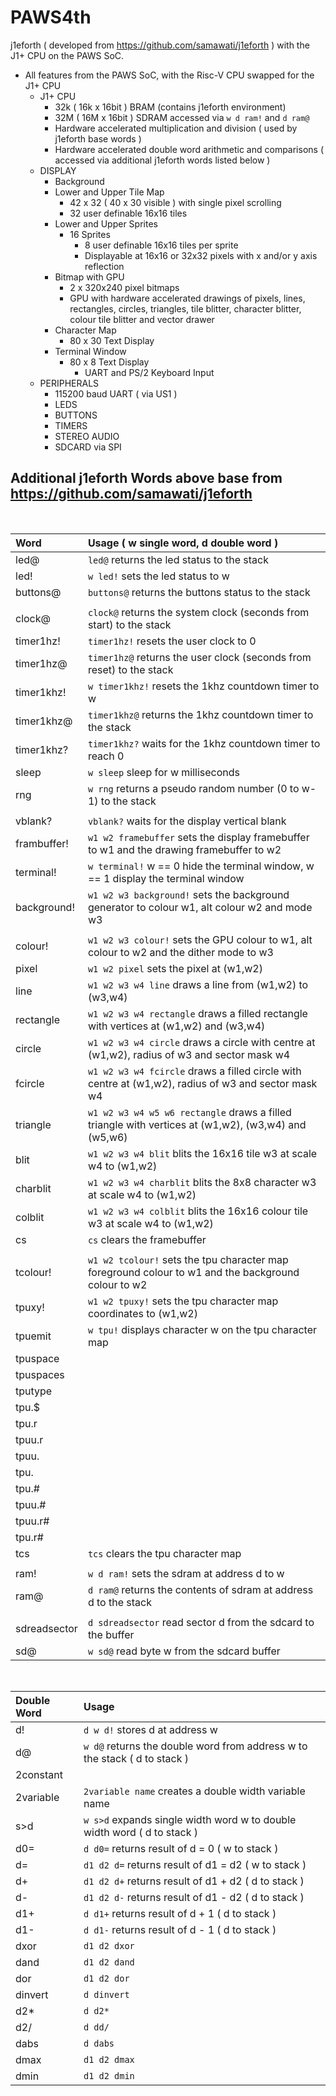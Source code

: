 # PAWS4th

j1eforth ( developed from https://github.com/samawati/j1eforth ) with the J1+ CPU on the PAWS SoC.

* All features from the PAWS SoC, with the Risc-V CPU swapped for the J1+ CPU
    * J1+ CPU
        * 32k ( 16k x 16bit ) BRAM (contains j1eforth environment)
        * 32M ( 16M x 16bit ) SDRAM accessed via ```w d ram!``` and ```d ram@```
        * Hardware accelerated multiplication and division ( used by j1eforth base words )
        * Hardware accelerated double word arithmetic and comparisons ( accessed via additional j1eforth words listed below )
    * DISPLAY
        * Background
        * Lower and Upper Tile Map
            * 42 x 32 ( 40 x 30 visible ) with single pixel scrolling
            * 32 user definable 16x16 tiles
        * Lower and Upper Sprites
            * 16 Sprites
                * 8 user definable 16x16 tiles per sprite
                * Displayable at 16x16 or 32x32 pixels with x and/or y axis reflection
        * Bitmap with GPU
            * 2 x 320x240 pixel bitmaps
            * GPU with hardware accelerated drawings of pixels, lines, rectangles, circles, triangles, tile blitter, character blitter, colour tile blitter and vector drawer
        * Character Map
            *  80 x 30 Text Display
        *  Terminal Window
            *  80 x 8 Text Display
                *  UART and PS/2 Keyboard Input
    *  PERIPHERALS
        *  115200 baud UART ( via US1 )
        *  LEDS
        *  BUTTONS
        *  TIMERS
        *  STEREO AUDIO
        *  SDCARD via SPI

## Additional j1eforth Words above base from https://github.com/samawati/j1eforth

<br>

Word | Usage ( w single word, d double word )
:----- | :-----
led@ | ```led@``` returns the led status to the stack
led! | ```w led!``` sets the led status to w
buttons@ | ```buttons@``` returns the buttons status to the stack
 | |
clock@ | ```clock@``` returns the system clock (seconds from start) to the stack
timer1hz! | ```timer1hz!``` resets the user clock to 0
timer1hz@ | ```timer1hz@``` returns the user clock (seconds from reset) to the stack
timer1khz! | ```w timer1khz!``` resets the 1khz countdown timer to w
timer1khz@ | ```timer1khz@``` returns the 1khz countdown timer to the stack
timer1khz? | ```timer1khz?``` waits for the 1khz countdown timer to reach 0
sleep | ```w sleep``` sleep for w milliseconds
rng | ```w rng``` returns a pseudo random number (0 to w-1) to the stack
 | |
vblank? | ```vblank?``` waits for the display vertical blank
frambuffer! | ```w1 w2 framebuffer``` sets the display framebuffer to w1 and the drawing framebuffer to w2
terminal! | ```w terminal!``` w == 0 hide the terminal window, w == 1 display the terminal window
background! | ```w1 w2 w3 background!``` sets the background generator to colour w1, alt colour w2 and mode w3
 | |
colour! | ```w1 w2 w3 colour!``` sets the GPU colour to w1, alt colour to w2 and the dither mode to w3
pixel | ```w1 w2 pixel``` sets the pixel at (w1,w2)
line | ```w1 w2 w3 w4 line``` draws a line from (w1,w2) to (w3,w4)
rectangle | ```w1 w2 w3 w4 rectangle``` draws a filled rectangle with vertices at (w1,w2) and (w3,w4)
circle | ```w1 w2 w3 w4 circle``` draws a circle with centre at (w1,w2), radius of w3 and sector mask w4
fcircle | ```w1 w2 w3 w4 fcircle``` draws a filled circle with centre at (w1,w2), radius of w3 and sector mask w4
triangle | ```w1 w2 w3 w4 w5 w6 rectangle``` draws a filled triangle with vertices at (w1,w2), (w3,w4) and (w5,w6)
blit | ```w1 w2 w3 w4 blit``` blits the 16x16 tile w3 at scale w4 to (w1,w2)
charblit | ```w1 w2 w3 w4 charblit``` blits the 8x8 character w3 at scale w4 to (w1,w2)
colblit | ```w1 w2 w3 w4 colblit``` blits the 16x16 colour tile w3 at scale w4 to (w1,w2)
cs | ```cs``` clears the framebuffer
 | |
tcolour! | ```w1 w2 tcolour!``` sets the tpu character map foreground colour to w1 and the background colour to w2
tpuxy! | ```w1 w2 tpuxy!``` sets the tpu character map coordinates to (w1,w2)
tpuemit | ```w tpu!``` displays character w on the tpu character map
tpuspace |
tpuspaces |
tputype |
tpu.$ |
tpu.r |
tpuu.r |
tpuu. |
tpu. |
tpu.# |
tpuu.# |
tpuu.r# |
tpu.r# |
tcs | ```tcs``` clears the tpu character map
 | |
ram! | ```w d ram!``` sets the sdram at address d to w
ram@ | ```d ram@``` returns the contents of sdram at address d to the stack
 | |
sdreadsector | ```d sdreadsector``` read sector d from the sdcard to the buffer
sd@ | ```w sd@``` read byte w from the sdcard buffer

<br>

Double Word | Usage
:----- | :-----
d! | ```d w d!``` stores d at address w
d@ | ```w d@``` returns the double word from address w to the stack ( d to stack )
2constant |
2variable | ```2variable name``` creates a double width variable name
s>d | ```w s>d``` expands single width word w to double width word ( d to stack )
d0= | ```d d0=``` returns result of d = 0 ( w to stack )
d= | ```d1 d2 d=``` returns result of d1 = d2 ( w to stack )
d+ | ```d1 d2 d+``` returns result of d1 + d2 ( d to stack )
d- | ```d1 d2 d-``` returns result of d1 - d2 ( d to stack )
d1+ | ```d d1+``` returns result of d + 1 ( d to stack )
d1- | ```d d1-``` returns result of d - 1 ( d to stack )
dxor | ```d1 d2 dxor```
dand | ```d1 d2 dand```
dor | ```d1 d2 dor```
dinvert | ```d dinvert```
d2* | ```d d2*```
d2/ | ```d dd/```
dabs | ```d dabs```
dmax | ```d1 d2 dmax```
dmin | ```d1 d2 dmin```
